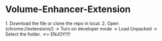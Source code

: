 # Volume-Enhancer-Extension
<p>
  1. Download the file or clone the repo in local.
  2. Open {chrome://extensions/} -> Turn on developer mode -> Load Unpacked -> Select the folder. ->> ENJOY!!!!

</p>
